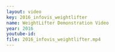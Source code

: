 ```yaml
---
layout: video
key: 2016_infovis_weightlifter
name: WeightLifter Demonstration Video
year: 2016
youtube-id: 
file: 2016_infovis_weightlifter.mp4
---
```

